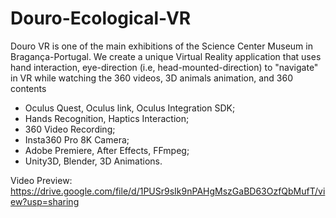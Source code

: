 # Douro-Ecological-VR

Douro VR is one of the main exhibitions of the Science Center Museum in Bragança-Portugal. We create a unique Virtual Reality application that uses hand interaction, eye-direction (i.e, head-mounted-direction) to "navigate" in VR while watching the 360 videos, 3D animals animation, and 360 contents

- Oculus Quest, Oculus link, Oculus Integration SDK; 
- Hands Recognition, Haptics Interaction;
- 360 Video Recording;
- Insta360 Pro 8K Camera;
- Adobe Premiere, After Effects, FFmpeg;
- Unity3D, Blender, 3D Animations.


Video Preview: https://drive.google.com/file/d/1PUSr9sIk9nPAHgMszGaBD63OzfQbMufT/view?usp=sharing 
